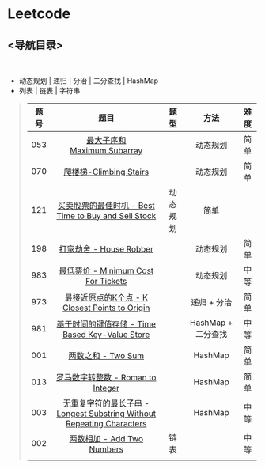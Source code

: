 # Leetcode
## <导航目录>
<br>

* 动态规划 | 递归 | 分治 | 二分查找 | HashMap
* 列表 | 链表 | 字符串
>| 题号 | 题目 | 题型 | 方法 | 难度 |
>|:--:|:-----:|:---:|:---:|:---:|
>| 053 | [最大子序和 <br> Maximum Subarray](https://github.com/t-dawei/leetcode/blob/master/code/53.%20最大子序和.py) |  | 动态规划 | 简单 |
>| 070 | [爬楼梯-Climbing Stairs](https://github.com/t-dawei/leetcode/blob/master/code/70.%20爬楼梯.py) |  | 动态规划 | 简单 |
>| 121 | [买卖股票的最佳时机 - Best Time to Buy and Sell Stock](https://github.com/t-dawei/leetcode/blob/master/code/121.%20买卖股票的最佳时机.py) | 动态规划 | 简单 |
>| 198 | [打家劫舍 - House Robber](https://github.com/t-dawei/leetcode/blob/master/code/198.%20打家劫舍.py) |  | 动态规划 | 简单 |
>| 983 | [最低票价 - Minimum Cost For Tickets](https://github.com/t-dawei/leetcode/blob/master/code/983.%20最低票价.py) |  | 动态规划 | 中等 |
>| 973 | [最接近原点的K个点 - K Closest Points to Origin](https://github.com/t-dawei/leetcode/blob/master/code/973.%20最接近原点的%20K%20个点.py) | | 递归 + 分治 | 简单 |
>| 981 | [基于时间的键值存储 - Time Based Key-Value Store](https://github.com/t-dawei/leetcode/blob/master/code/981.%20基于时间的键值存储.py) |   | HashMap + 二分查找 | 中等 |
>| 001 | [两数之和 - Two Sum](https://github.com/t-dawei/leetcode/blob/master/code/1.%20两数之和.py) |  | HashMap | 简单 |
>| 013 | [罗马数字转整数 - Roman to Integer](https://github.com/t-dawei/leetcode/blob/master/code/13.%20罗马数字转整数.py) |   | HashMap | 简单 |
>| 003 | [无重复字符的最长子串 - Longest Substring Without Repeating Characters](https://github.com/t-dawei/leetcode/blob/master/code/3.%20无重复字符的最长子串.py) |  | HashMap | 中等 |
>| 002 | [两数相加 - Add Two Numbers](https://github.com/t-dawei/leetcode/blob/master/code/002.%20两数相加.py) | 链表 |  | 中等 |
>|  | [](https://github.com/t-dawei/leetcode/blob/master/code/) |  |  |  |